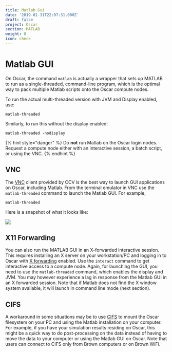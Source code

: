 ```yaml
---
title: Matlab Gui
date: '2019-01-31T22:07:31.000Z'
draft: false
project: Oscar
section: MATLAB
weight: 0
icon: check
---
```


# Matlab GUI

On Oscar, the command `matlab` is actually a wrapper that sets up MATLAB to run as a single-threaded, command-line program, which is the optimal way to pack multiple Matlab scripts onto the Oscar compute nodes.

To run the actual multi-threaded version with JVM and Display enabled, use:

```text
matlab-threaded
```

Similarly, to run this without the display enabled:

```text
matlab-threaded -nodisplay
```

{% hint style="danger" %}
Do **not** run Matlab on the Oscar login nodes. Request a compute node either with an interactive session, a batch script, or using the VNC.
{% endhint %}

## VNC

The [VNC](../connecting-to-oscar/vnc.md) client provided by CCV is the best way to launch GUI applications on Oscar, including Matlab. From the terminal emulator in VNC use the `matlab-threaded` command to launch the Matlab GUI. For example,

```text
matlab-threaded
```

Here is a snapshot of what it looks like:

![](https://web1.ccv.brown.edu/sites/default/files/Picture1_0.png)

## X11 Forwarding

You can also run the MATLAB GUI in an X-forwarded interactive session. This requires installing an X server on your workstation/PC and logging in to Oscar with [X forwarding](https://github.com/brown-ccv/oscar-documentation/tree/918b50a24d064a0c7e6aa49eef728199435d7de1/matlab/x-forwarding/README.md) enabled. Use the `interact` command to get interactive access to a compute node. Again, for launching the GUI, you need to use the `matlab-threaded` command, which enables the display and JVM. You may however experience a lag in response from the Matlab GUI in an X forwarded session. Note that if Matlab does not find the X window system available, it will launch in command line mode \(next section\).

## CIFS

A workaround in some situations may be to use [CIFS](https://github.com/brown-ccv/oscar-documentation/tree/918b50a24d064a0c7e6aa49eef728199435d7de1/matlab/cifs/README.md) to mount the Oscar filesystem on your PC and using the Matlab installation on your computer. For example, if you have your simulation results residing on Oscar, this might be a quick way to do post-processing on the data instead of having to move the data to your computer or using the Matlab GUI on Oscar. Note that users can connect to CIFS only from Brown computers or on Brown WiFi.

